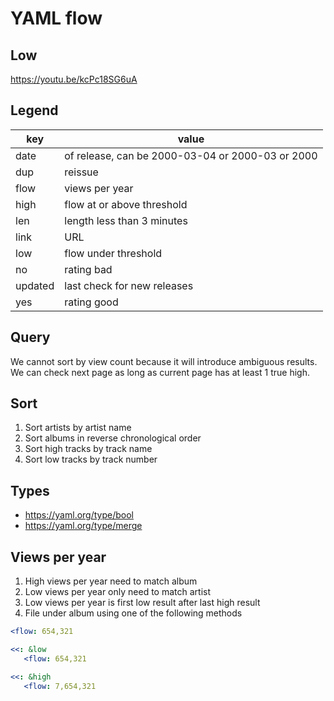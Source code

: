 YAML flow
=========

Low
-----

https://youtu.be/kcPc18SG6uA

Legend
------

key     | value
--------|-------------------------------------------------
date    | of release, can be 2000-03-04 or 2000-03 or 2000
dup     | reissue
flow    | views per year
high    | flow at or above threshold
len     | length less than 3 minutes
link    | URL
low     | flow under threshold
no      | rating bad
updated | last check for new releases
yes     | rating good

Query
-----

We cannot sort by view count because it will introduce ambiguous results. We
can check next page as long as current page has at least 1 true high.

Sort
-----

1. Sort artists by artist name
2. Sort albums in reverse chronological order
3. Sort high tracks by track name
4. Sort low tracks by track number

Types
-----

- https://yaml.org/type/bool
- https://yaml.org/type/merge

Views per year
--------------

1. High views per year need to match album
2. Low views per year only need to match artist
3. Low views per year is first low result after last high result
4. File under album using one of the following methods

~~~yml
<flow: 654,321
~~~

~~~yml
<<: &low
   <flow: 654,321
~~~

~~~yml
<<: &high
   <flow: 7,654,321
~~~
